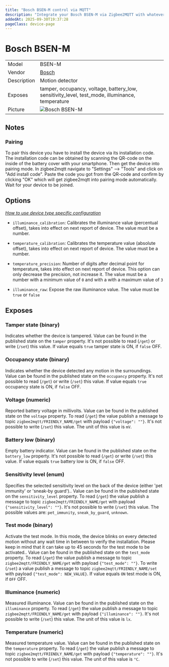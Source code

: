 ```yaml
---
title: "Bosch BSEN-M control via MQTT"
description: "Integrate your Bosch BSEN-M via Zigbee2MQTT with whatever smart home infrastructure you are using without the vendor's bridge or gateway."
addedAt: 2025-09-30T19:37:28
pageClass: device-page
---
```


<!-- !!!! -->
<!-- ATTENTION: This file is auto-generated through docgen! -->
<!-- You can only edit the "Notes"-Section between the two comment lines "Notes BEGIN" and "Notes END". -->
<!-- Do not use h1 or h2 heading within "## Notes"-Section. -->
<!-- !!!! -->

# Bosch BSEN-M

|     |     |
|-----|-----|
| Model | BSEN-M  |
| Vendor  | [Bosch](/supported-devices/#v=Bosch)  |
| Description | Motion detector |
| Exposes | tamper, occupancy, voltage, battery_low, sensitivity_level, test_mode, illuminance, temperature |
| Picture | ![Bosch BSEN-M](https://www.zigbee2mqtt.io/images/devices/BSEN-M.png) |


<!-- Notes BEGIN: You can edit here. Add "## Notes" headline if not already present. -->
## Notes

### Pairing
To pair this device you have to install the device via its installation code. The installation code can be obtained by scanning the QR-code on the inside of the battery cover with your smartphone. Then get the device into pairing mode. In zigbee2mqtt navigate to  "Settings" --> "Tools" and click on "Add install code". Paste the code you got from the QR-code and confirm by clicking "OK" which will get zigbee2mqtt into pairing mode automatically. Wait for your device to be joined.
<!-- Notes END: Do not edit below this line -->



## Options
*[How to use device type specific configuration](../guide/configuration/devices-groups.md#specific-device-options)*

* `illuminance_calibration`: Calibrates the illuminance value (percentual offset), takes into effect on next report of device. The value must be a number.

* `temperature_calibration`: Calibrates the temperature value (absolute offset), takes into effect on next report of device. The value must be a number.

* `temperature_precision`: Number of digits after decimal point for temperature, takes into effect on next report of device. This option can only decrease the precision, not increase it. The value must be a number with a minimum value of `0` and with a with a maximum value of `3`

* `illuminance_raw`: Expose the raw illuminance value. The value must be `true` or `false`


## Exposes

### Tamper state (binary)
Indicates whether the device is tampered.
Value can be found in the published state on the `tamper` property.
It's not possible to read (`/get`) or write (`/set`) this value.
If value equals `true` tamper state is ON, if `false` OFF.

### Occupancy state (binary)
Indicates whether the device detected any motion in the surroundings.
Value can be found in the published state on the `occupancy` property.
It's not possible to read (`/get`) or write (`/set`) this value.
If value equals `true` occupancy state is ON, if `false` OFF.

### Voltage (numeric)
Reported battery voltage in millivolts.
Value can be found in the published state on the `voltage` property.
To read (`/get`) the value publish a message to topic `zigbee2mqtt/FRIENDLY_NAME/get` with payload `{"voltage": ""}`.
It's not possible to write (`/set`) this value.
The unit of this value is `mV`.

### Battery low (binary)
Empty battery indicator.
Value can be found in the published state on the `battery_low` property.
It's not possible to read (`/get`) or write (`/set`) this value.
If value equals `true` battery low is ON, if `false` OFF.

### Sensitivity level (enum)
Specifies the selected sensitivity level on the back of the device (either 'pet immunity' or 'sneak-by guard')..
Value can be found in the published state on the `sensitivity_level` property.
To read (`/get`) the value publish a message to topic `zigbee2mqtt/FRIENDLY_NAME/get` with payload `{"sensitivity_level": ""}`.
It's not possible to write (`/set`) this value.
The possible values are: `pet_immunity`, `sneak_by_guard`, `unknown`.

### Test mode (binary)
Activate the test mode. In this mode, the device blinks on every detected motion without any wait time in between to verify the installation. Please keep in mind that it can take up to 45 seconds for the test mode to be activated..
Value can be found in the published state on the `test_mode` property.
To read (`/get`) the value publish a message to topic `zigbee2mqtt/FRIENDLY_NAME/get` with payload `{"test_mode": ""}`.
To write (`/set`) a value publish a message to topic `zigbee2mqtt/FRIENDLY_NAME/set` with payload `{"test_mode": NEW_VALUE}`.
If value equals `ON` test mode is ON, if `OFF` OFF.

### Illuminance (numeric)
Measured illuminance.
Value can be found in the published state on the `illuminance` property.
To read (`/get`) the value publish a message to topic `zigbee2mqtt/FRIENDLY_NAME/get` with payload `{"illuminance": ""}`.
It's not possible to write (`/set`) this value.
The unit of this value is `lx`.

### Temperature (numeric)
Measured temperature value.
Value can be found in the published state on the `temperature` property.
To read (`/get`) the value publish a message to topic `zigbee2mqtt/FRIENDLY_NAME/get` with payload `{"temperature": ""}`.
It's not possible to write (`/set`) this value.
The unit of this value is `°C`.

